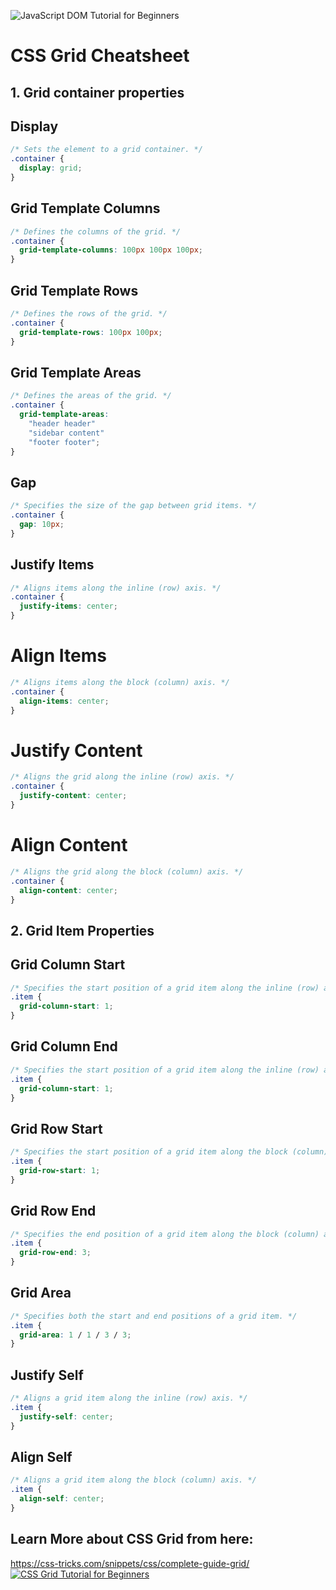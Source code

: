 ![JavaScript DOM Tutorial for Beginners](https://vishal-raj-1.notion.site/image/https%3A%2F%2Fs3-us-west-2.amazonaws.com%2Fsecure.notion-static.com%2F381724cd-61ee-4dda-9317-da3c96afc9c6%2Fcss-3.png?table=block&id=e3ef2276-f491-476f-bbc5-e17bc16074c5&spaceId=2119cbee-b8d9-4533-9b59-63ea95d76e4e&width=250&userId=&cache=v2)

# CSS Grid Cheatsheet
## 1. Grid container properties

## Display
```css
/* Sets the element to a grid container. */
.container {
  display: grid;
}
```

## Grid Template Columns
```css
/* Defines the columns of the grid. */
.container {
  grid-template-columns: 100px 100px 100px;
}
```

## Grid Template Rows
```css
/* Defines the rows of the grid. */
.container {
  grid-template-rows: 100px 100px;
}
```

## Grid Template Areas
```css
/* Defines the areas of the grid. */
.container {
  grid-template-areas: 
    "header header"
    "sidebar content"
    "footer footer";
}
```

## Gap
```css
/* Specifies the size of the gap between grid items. */
.container {
  gap: 10px;
}
```

## Justify Items
```css
/* Aligns items along the inline (row) axis. */
.container {
  justify-items: center;
}
```

# Align Items
```css
/* Aligns items along the block (column) axis. */
.container {
  align-items: center;
}
```

# Justify Content
```css
/* Aligns the grid along the inline (row) axis. */
.container {
  justify-content: center;
}
```

# Align Content
```css
/* Aligns the grid along the block (column) axis. */
.container {
  align-content: center;
}
```

## 2. Grid Item Properties
## Grid Column Start

```css
/* Specifies the start position of a grid item along the inline (row) axis. */
.item {
  grid-column-start: 1;
}
```

## Grid Column End
```css 
/* Specifies the start position of a grid item along the inline (row) axis. */
.item {
  grid-column-start: 1;
}
```

## Grid Row Start
```css
/* Specifies the start position of a grid item along the block (column) axis. */
.item {
  grid-row-start: 1;
}
```

## Grid Row End
```css
/* Specifies the end position of a grid item along the block (column) axis. */
.item {
  grid-row-end: 3;
}
```

## Grid Area
```css
/* Specifies both the start and end positions of a grid item. */
.item {
  grid-area: 1 / 1 / 3 / 3;
}
```

## Justify Self
```css
/* Aligns a grid item along the inline (row) axis. */
.item {
  justify-self: center;
}
```

## Align Self
```css
/* Aligns a grid item along the block (column) axis. */
.item {
  align-self: center;
}
```

## Learn More about CSS Grid from here:
https://css-tricks.com/snippets/css/complete-guide-grid/
[![CSS Grid Tutorial for Beginners](https://i.ytimg.com/vi/ULp7wPJ-rzQ/hq720.jpg?sqp=-oaymwEcCNAFEJQDSFXyq4qpAw4IARUAAIhCGAFwAcABBg==&rs=AOn4CLAF_KnaTkQYj55zEN0fDGX-74JVKQ)](https://www.youtube.com/watch?v=ULp7wPJ-rzQ&ab_channel=VishalRajput "CSS Grid Tutorial for Beginners")